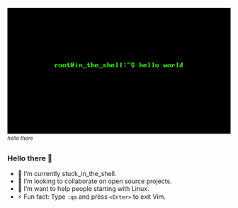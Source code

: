 ![1](./src/assets/banner4.png)
<sup>*hello there*</sup>

### Hello there 👋

- 🔭 I’m currently stuck_in_the_shell.
- 👯 I’m looking to collaborate on open source projects.
- 💬 I’m want to help people starting with Linux.
- ⚡ Fun fact: Type  `:qa`  and press `<Enter>` to exit Vim.

<!--
**inatagan/inatagan** is a ✨ _special_ ✨ repository because its `README.md` (this file) appears on your GitHub profile.

Here are some ideas to get you started:

- 🔭 I’m currently working on ...
- 🌱 I’m currently learning ...
- 👯 I’m looking to collaborate on ...
- 🤔 I’m looking for help with ...
- 💬 Ask me about ...
- 📫 How to reach me: ...
- 😄 Pronouns: ...
- ⚡ Fun fact: ...
-->

